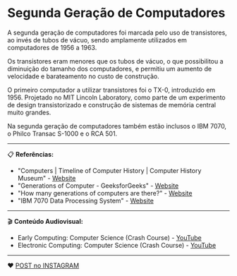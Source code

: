 # Segunda Geração de Computadores

A segunda geração de computadores foi marcada pelo uso de transistores, ao invés de tubos de vácuo, sendo amplamente utilizados em computadores de 1956 a 1963.

Os transistores eram menores que os tubos de vácuo, o que possibilitou a diminuição do tamanho dos computadores, e permitiu um aumento de velocidade e barateamento no custo de construção.

O primeiro computador a utilizar transistores foi o TX-0, introduzido em 1956. Projetado no MIT Lincoln Laboratory, como parte de um experimento de design transistorizado e construção de sistemas de memória central muito grandes.

Na segunda geração de computadores também estão inclusos o IBM 7070, o Philco Transac S-1000 e o RCA 501.

---

📋 **Referências:**

- "Computers | Timeline of Computer History | Computer History Museum" - [Website](https://www.computerhistory.org/timeline/computers/)
- "Generations of Computer - GeeksforGeeks" - [Website](https://www.geeksforgeeks.org/generations-of-computer/)
- "How many generations of computers are there?" - [Website](https://www.computerhope.com/issues/ch001921.htm)
- "IBM 7070 Data Processing System" - [Website](https://www.ithistory.org/db/hardware/ibm/ibm-7070-data-processing-system)

---


🎬 **Conteúdo Audiovisual:**

- Early Computing: Computer Science (Crash Course) - [YouTube](https://www.youtube.com/watch?v=O5nskjZ_GoI)
- Electronic Computing: Computer Science (Crash Course) - [YouTube](https://www.youtube.com/watch?v=LN0ucKNX0hc)

---

:heart: [POST no INSTAGRAM](https://www.instagram.com/p/CK8_am2MGrS/)
